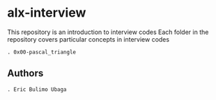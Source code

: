 # alx-interview

This repository is an introduction to interview codes
Each folder in the repository covers particular concepts in interview codes

    . 0x00-pascal_triangle

## Authors

	. Eric Bulimo Ubaga


